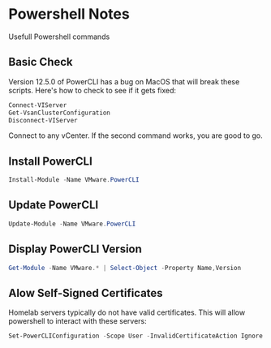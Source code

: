 # Powershell Notes

Usefull Powershell commands

## Basic Check

Version 12.5.0 of PowerCLI has a bug on MacOS that will break these scripts. Here's how to check to
see if it gets fixed:

```powershell
Connect-VIServer
Get-VsanClusterConfiguration
Disconnect-VIServer
```

Connect to any vCenter. If the second command works, you are good to go.

## Install PowerCLI

```powershell
Install-Module -Name VMware.PowerCLI
```

## Update PowerCLI

```powershell
Update-Module -Name VMware.PowerCLI
```

## Display PowerCLI Version

```powershell
Get-Module -Name VMware.* | Select-Object -Property Name,Version
```

## Alow Self-Signed Certificates

Homelab servers typically do not have valid certificates. This will allow powershell to
interact with these servers:

```powershell
Set-PowerCLIConfiguration -Scope User -InvalidCertificateAction Ignore
```

